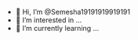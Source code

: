 - 👋 Hi, I’m @Semesha19191919919191
- 👀 I’m interested in ...
- 🌱 I’m currently learning ...


<!---
Semesha19191919919191/Semesha19191919919191 is a ✨ special ✨ repository because its `README.md` (this file) appears on your GitHub profile.
You can click the Preview link to take a look at your changes.
--->
